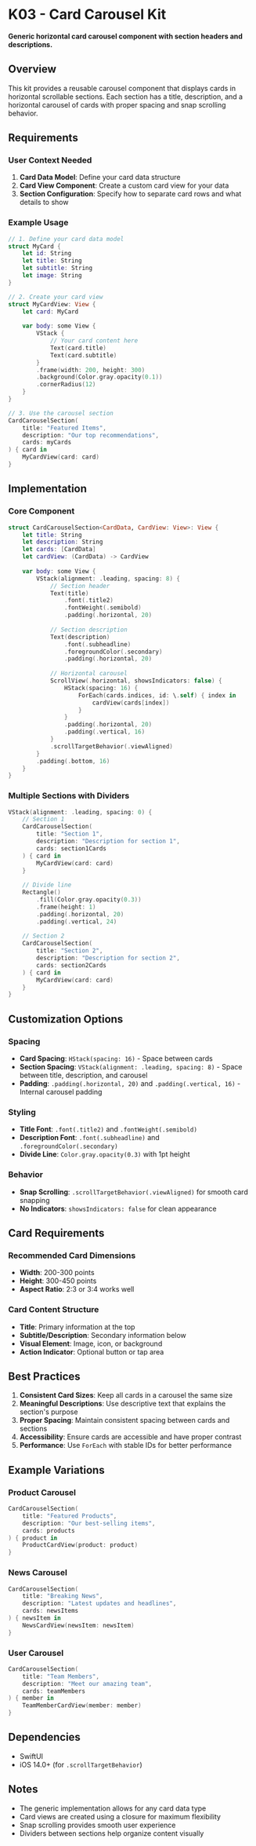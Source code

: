 # K03 - Card Carousel Kit

**Generic horizontal card carousel component with section headers and descriptions.**

## Overview

This kit provides a reusable carousel component that displays cards in horizontal scrollable sections. Each section has a title, description, and a horizontal carousel of cards with proper spacing and snap scrolling behavior.

## Requirements

### User Context Needed

1. **Card Data Model**: Define your card data structure
2. **Card View Component**: Create a custom card view for your data
3. **Section Configuration**: Specify how to separate card rows and what details to show

### Example Usage

```swift
// 1. Define your card data model
struct MyCard {
    let id: String
    let title: String
    let subtitle: String
    let image: String
}

// 2. Create your card view
struct MyCardView: View {
    let card: MyCard
    
    var body: some View {
        VStack {
            // Your card content here
            Text(card.title)
            Text(card.subtitle)
        }
        .frame(width: 200, height: 300)
        .background(Color.gray.opacity(0.1))
        .cornerRadius(12)
    }
}

// 3. Use the carousel section
CardCarouselSection(
    title: "Featured Items",
    description: "Our top recommendations",
    cards: myCards
) { card in
    MyCardView(card: card)
}
```

## Implementation

### Core Component

```swift
struct CardCarouselSection<CardData, CardView: View>: View {
    let title: String
    let description: String
    let cards: [CardData]
    let cardView: (CardData) -> CardView
    
    var body: some View {
        VStack(alignment: .leading, spacing: 8) {
            // Section header
            Text(title)
                .font(.title2)
                .fontWeight(.semibold)
                .padding(.horizontal, 20)
            
            // Section description
            Text(description)
                .font(.subheadline)
                .foregroundColor(.secondary)
                .padding(.horizontal, 20)
            
            // Horizontal carousel
            ScrollView(.horizontal, showsIndicators: false) {
                HStack(spacing: 16) {
                    ForEach(cards.indices, id: \.self) { index in
                        cardView(cards[index])
                    }
                }
                .padding(.horizontal, 20)
                .padding(.vertical, 16)
            }
            .scrollTargetBehavior(.viewAligned)
        }
        .padding(.bottom, 16)
    }
}
```

### Multiple Sections with Dividers

```swift
VStack(alignment: .leading, spacing: 0) {
    // Section 1
    CardCarouselSection(
        title: "Section 1",
        description: "Description for section 1",
        cards: section1Cards
    ) { card in
        MyCardView(card: card)
    }
    
    // Divide line
    Rectangle()
        .fill(Color.gray.opacity(0.3))
        .frame(height: 1)
        .padding(.horizontal, 20)
        .padding(.vertical, 24)
    
    // Section 2
    CardCarouselSection(
        title: "Section 2", 
        description: "Description for section 2",
        cards: section2Cards
    ) { card in
        MyCardView(card: card)
    }
}
```

## Customization Options

### Spacing
- **Card Spacing**: `HStack(spacing: 16)` - Space between cards
- **Section Spacing**: `VStack(alignment: .leading, spacing: 8)` - Space between title, description, and carousel
- **Padding**: `.padding(.horizontal, 20)` and `.padding(.vertical, 16)` - Internal carousel padding

### Styling
- **Title Font**: `.font(.title2)` and `.fontWeight(.semibold)`
- **Description Font**: `.font(.subheadline)` and `.foregroundColor(.secondary)`
- **Divide Line**: `Color.gray.opacity(0.3)` with 1pt height

### Behavior
- **Snap Scrolling**: `.scrollTargetBehavior(.viewAligned)` for smooth card snapping
- **No Indicators**: `showsIndicators: false` for clean appearance

## Card Requirements

### Recommended Card Dimensions
- **Width**: 200-300 points
- **Height**: 300-450 points
- **Aspect Ratio**: 2:3 or 3:4 works well

### Card Content Structure
- **Title**: Primary information at the top
- **Subtitle/Description**: Secondary information below
- **Visual Element**: Image, icon, or background
- **Action Indicator**: Optional button or tap area

## Best Practices

1. **Consistent Card Sizes**: Keep all cards in a carousel the same size
2. **Meaningful Descriptions**: Use descriptive text that explains the section's purpose
3. **Proper Spacing**: Maintain consistent spacing between cards and sections
4. **Accessibility**: Ensure cards are accessible and have proper contrast
5. **Performance**: Use `ForEach` with stable IDs for better performance

## Example Variations

### Product Carousel
```swift
CardCarouselSection(
    title: "Featured Products",
    description: "Our best-selling items",
    cards: products
) { product in
    ProductCardView(product: product)
}
```

### News Carousel
```swift
CardCarouselSection(
    title: "Breaking News",
    description: "Latest updates and headlines",
    cards: newsItems
) { newsItem in
    NewsCardView(newsItem: newsItem)
}
```

### User Carousel
```swift
CardCarouselSection(
    title: "Team Members",
    description: "Meet our amazing team",
    cards: teamMembers
) { member in
    TeamMemberCardView(member: member)
}
```

## Dependencies

- SwiftUI
- iOS 14.0+ (for `.scrollTargetBehavior`)

## Notes

- The generic implementation allows for any card data type
- Card views are created using a closure for maximum flexibility
- Snap scrolling provides smooth user experience
- Dividers between sections help organize content visually
